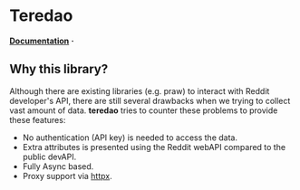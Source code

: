 # Teredao

**[Documentation](https://github.com/terelaso/teredao)**
**·**

## Why this library?

Although there are existing libraries (e.g. praw) to interact with Reddit developer's API,
there are still several drawbacks when we trying to collect vast amount of data.
**teredao** tries to counter these problems to provide these features:

- No authentication (API key) is needed to access the data.
- Extra attributes is presented using the Reddit webAPI compared to the public devAPI.
- Fully Async based.
- Proxy support via [httpx](https://www.python-httpx.org/advanced/#http-proxying).
